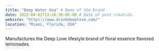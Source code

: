 ```yaml
---
title: "Deep Water Usa" # Name of the brand
date: 2022-04-01T13:26:30-05:00 # Date of post creation.
website: "https://www.drinkdeeplove.com/"
location: "Miami, Florida, USA"
---
```


Manufactures the Deep Love lifestyle brand of floral essence flavored lemonades.